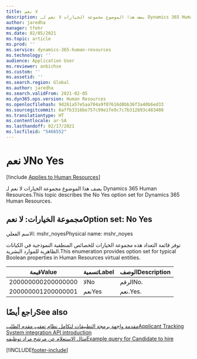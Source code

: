 ```yaml
---
title: لا نعم
description: يصف هذا الموضوع مجموعة الخيارات لا نعم لـ Dynamics 365 Human Resources.
author: jaredha
manager: tfehr
ms.date: 02/05/2021
ms.topic: article
ms.prod: ''
ms.service: dynamics-365-human-resources
ms.technology: ''
audience: Application User
ms.reviewer: anbichse
ms.custom: ''
ms.assetid: ''
ms.search.region: Global
ms.author: jaredha
ms.search.validFrom: 2021-02-05
ms.dyn365.ops.version: Human Resources
ms.openlocfilehash: 9d261a57e5aa704a9f07616d8bb36f3a40b6ed33
ms.sourcegitcommit: 6affb3316be757c99e1fe9c7c7b312b93c483408
ms.translationtype: HT
ms.contentlocale: ar-SA
ms.lasthandoff: 02/17/2021
ms.locfileid: "5466552"
---
```

# <a name="no-yes"></a><span data-ttu-id="7c42f-103">لا نعم</span><span class="sxs-lookup"><span data-stu-id="7c42f-103">No Yes</span></span>

[!include [Applies to Human Resources](../includes/applies-to-hr.md)]

<span data-ttu-id="7c42f-104">يصف هذا الموضوع مجموعة الخيارات لا نعم لـ Dynamics 365 Human Resources.</span><span class="sxs-lookup"><span data-stu-id="7c42f-104">This topic describes the No Yes option set for Dynamics 365 Human Resources.</span></span>

## <a name="option-set-no-yes"></a><span data-ttu-id="7c42f-105">مجموعة الخيارات: لا نعم</span><span class="sxs-lookup"><span data-stu-id="7c42f-105">Option set: No Yes</span></span>

<span data-ttu-id="7c42f-106">الاسم الفعلي: mshr_noyes</span><span class="sxs-lookup"><span data-stu-id="7c42f-106">Physical name: mshr_noyes</span></span>

<span data-ttu-id="7c42f-107">توفر قائمة التعداد هذه مجموعة الخيارات للخصائص المنطقية النموذجية في الكيانات الظاهرية للموارد البشرية.</span><span class="sxs-lookup"><span data-stu-id="7c42f-107">This enumeration provides option set for typical Boolean properties in Human Resources virtual entities.</span></span>

| <span data-ttu-id="7c42f-108">قيمة</span><span class="sxs-lookup"><span data-stu-id="7c42f-108">Value</span></span> | <span data-ttu-id="7c42f-109">تسمية</span><span class="sxs-lookup"><span data-stu-id="7c42f-109">Label</span></span> | <span data-ttu-id="7c42f-110">الوصف</span><span class="sxs-lookup"><span data-stu-id="7c42f-110">Description</span></span> |
| --- | --- | --- |
| <span data-ttu-id="7c42f-111">200000000</span><span class="sxs-lookup"><span data-stu-id="7c42f-111">200000000</span></span> | <span data-ttu-id="7c42f-112">لا</span><span class="sxs-lookup"><span data-stu-id="7c42f-112">No</span></span> | <span data-ttu-id="7c42f-113">الرقم</span><span class="sxs-lookup"><span data-stu-id="7c42f-113">No.</span></span> |
| <span data-ttu-id="7c42f-114">200000001</span><span class="sxs-lookup"><span data-stu-id="7c42f-114">200000001</span></span> | <span data-ttu-id="7c42f-115">نعم</span><span class="sxs-lookup"><span data-stu-id="7c42f-115">Yes</span></span> | <span data-ttu-id="7c42f-116">نعم.</span><span class="sxs-lookup"><span data-stu-id="7c42f-116">Yes.</span></span> |

## <a name="see-also"></a><span data-ttu-id="7c42f-117">راجع أيضًا</span><span class="sxs-lookup"><span data-stu-id="7c42f-117">See also</span></span>

[<span data-ttu-id="7c42f-118">مقدمة واجهة برمجة التطبيقات لتكامل نظام تعقب مقدم الطلب</span><span class="sxs-lookup"><span data-stu-id="7c42f-118">Applicant Tracking System integration API introduction</span></span>](hr-admin-integration-ats-api-introduction.md)<br>
[<span data-ttu-id="7c42f-119">مثال الاستعلام عن مرشح مراد توظيفه</span><span class="sxs-lookup"><span data-stu-id="7c42f-119">Example query for Candidate to hire</span></span>](hr-admin-integration-ats-api-candidate-to-hire-example-query.md)


[!INCLUDE[footer-include](../includes/footer-banner.md)]
